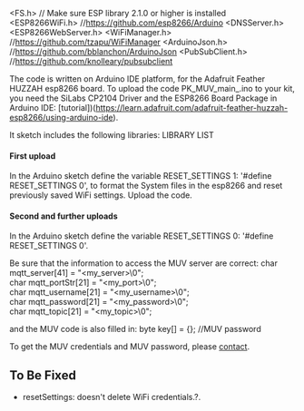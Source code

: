  <FS.h>                   // Make sure ESP library 2.1.0 or higher is installed
 <ESP8266WiFi.h>          //https://github.com/esp8266/Arduino
 <DNSServer.h>
 <ESP8266WebServer.h>
 <WiFiManager.h>          //https://github.com/tzapu/WiFiManager
 <ArduinoJson.h>          //https://github.com/bblanchon/ArduinoJson
 <PubSubClient.h>     //https://github.com/knolleary/pubsubclient


The code is written on Arduino IDE platform, for the Adafruit Feather HUZZAH esp8266 board.
To upload the code PK_MUV_main_.ino to your kit, you need the SiLabs CP2104 Driver and the ESP8266 Board Package in Arduino IDE: [tutorial])(https://learn.adafruit.com/adafruit-feather-huzzah-esp8266/using-arduino-ide).

It sketch includes the following libraries:
LIBRARY LIST

#### First upload
In the Arduino sketch define the variable RESET_SETTINGS 1: '#define RESET_SETTINGS 0', to format the System files in the esp8266 and reset previously saved WiFi settings.
Upload the code.

#### Second and further uploads
In the Arduino sketch define the variable RESET_SETTINGS 0: '#define RESET_SETTINGS 0'.

Be sure that the information to access the MUV server are correct:
char mqtt_server[41] = "<my_server>\0";<br>
char mqtt_portStr[21] = "<my_port>\0";<br>
char mqtt_username[21] = "<my_username>\0";<br>
char mqtt_password[21] = "<my_password>\0";<br>
char mqtt_topic[21] = "<my_topic>\0";<br>

and the MUV code is also filled in:
byte key[] = {};    //MUV password

To get the MUV credentials and MUV password, please [contact](https://github.com/emmapa/proximity_kit/tree/master/PK_MUV#Contacts).

## To Be Fixed
- resetSettings: doesn't delete WiFi credentials.?.
